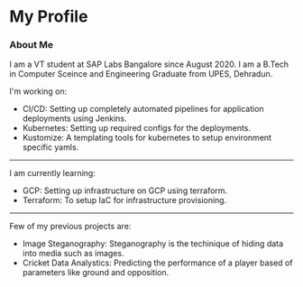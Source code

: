<!--
**Sameer93028/Sameer93028** is a ✨ _special_ ✨ repository because its `README.md` (this file) appears on your GitHub profile.

Here are some ideas to get you started:

- 🔭 I’m currently working on ...
- 🌱 I’m currently learning ...
- 👯 I’m looking to collaborate on ...
- 🤔 I’m looking for help with ...
- 💬 Ask me about ...
- 📫 How to reach me: ...
- 😄 Pronouns: ...
- ⚡ Fun fact: ...
-->

<h1>My Profile</h1>

<h3> About Me </h3>
<p> I am a VT student at SAP Labs Bangalore since August 2020. I am a B.Tech in Computer Sceince and Engineering Graduate from UPES, Dehradun.</p>

<p>I'm working on:</p>

<ul>
  <li>CI/CD: Setting up completely automated pipelines for application deployments using Jenkins.</li>
  <li>Kubernetes: Setting up required configs for the deployments.</li>
  <li>Kustomize: A templating tools for kubernetes to setup environment specific yamls.</li>
</ul>

<hr>

<p>I am currently learning:</p>

<ul>
  <li>GCP: Setting up infrastructure on GCP using terraform.</li>
  <li>Terraform: To setup IaC for infrastructure provisioning.</li>
</ul>

<hr>

<p> Few of my previous projects are: </p>

<ul>
  <li>Image Steganography: Steganography is the techinique of hiding data into media such as images.</li>
  <li>Cricket Data Analystics: Predicting the performance of a player based of parameters like ground and opposition.</li>
</ul>
